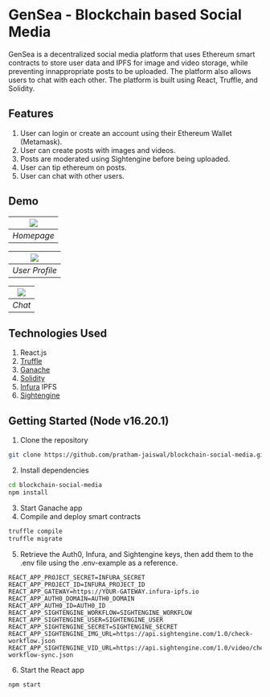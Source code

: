 # GenSea - Blockchain based Social Media

GenSea is a decentralized social media platform that uses Ethereum smart contracts to store user data and IPFS for image and video storage, while preventing innappropriate posts to be uploaded. The platform also allows users to chat with each other. The platform is built using React, Truffle, and Solidity.

## Features

1. User can login or create an account using their Ethereum Wallet (Metamask).
2. User can create posts with images and videos.
3. Posts are moderated using Sightengine before being uploaded.
4. User can tip ethereum on posts.
5. User can chat with other users.

## Demo

| ![](https://res.cloudinary.com/dhzmockpa/image/upload/v1718704300/Blockchain%20Social%20Media%20GitHub/evqmmbhinprzfenn2dtt.png) |
|:--:|
| <i>Homepage</i>|

| ![](https://res.cloudinary.com/dhzmockpa/image/upload/v1718704300/Blockchain%20Social%20Media%20GitHub/uxl3srbi0rrdorwupexq.png) |
|:--:|
| <i>User Profile</i>|

| ![](https://res.cloudinary.com/dhzmockpa/image/upload/v1718704299/Blockchain%20Social%20Media%20GitHub/w5qna0shqng1n75nwafm.png) |
|:--:|
| <i>Chat</i>|

## Technologies Used

1. React.js
2. [Truffle](https://archive.trufflesuite.com/)
3. [Ganache](https://archive.trufflesuite.com/ganache/)
4. [Solidity](https://soliditylang.org/)
5. [Infura](https://app.infura.io/) IPFS
6. [Sightengine](https://sightengine.com/)

## Getting Started (Node v16.20.1)

1. Clone the repository
```sh
git clone https://github.com/pratham-jaiswal/blockchain-social-media.git
```
2. Install dependencies
```sh
cd blockchain-social-media
npm install
```
3. Start Ganache app
4. Compile and deploy smart contracts
```sh
truffle compile
truffle migrate
```
5. Retrieve the Auth0, Infura, and Sightengine keys, then add them to the .env file using the .env-example as a reference.
```.env
REACT_APP_PROJECT_SECRET=INFURA_SECRET
REACT_APP_PROJECT_ID=INFURA_PROJECT_ID
REACT_APP_GATEWAY=https://YOUR-GATEWAY.infura-ipfs.io
REACT_APP_AUTH0_DOMAIN=AUTH0_DOMAIN
REACT_APP_AUTH0_ID=AUTH0_ID
REACT_APP_SIGHTENGINE_WORKFLOW=SIGHTENGINE_WORKFLOW
REACT_APP_SIGHTENGINE_USER=SIGHTENGINE_USER
REACT_APP_SIGHTENGINE_SECRET=SIGHTENGINE_SECRET
REACT_APP_SIGHTENGINE_IMG_URL=https://api.sightengine.com/1.0/check-workflow.json
REACT_APP_SIGHTENGINE_VID_URL=https://api.sightengine.com/1.0/video/check-workflow-sync.json
```
6. Start the React app
```sh
npm start
```